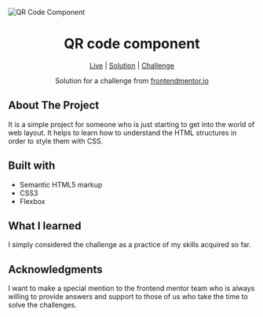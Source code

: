 ![QR Code Component](https://github.com/julian-pacilio/qr-code-component-frontendmentor/assets/112145157/6b531db0-199a-4b73-b42a-09f8e1fc9f49)

<h1 align="center">QR code component</h1>

<div align="center">

[Live]()
| [Solution]()
| [Challenge](https://www.frontendmentor.io/challenges/qr-code-component-iux_sIO_H)

Solution for a challenge from [frontendmentor.io](https://www.frontendmentor.io/)

</div>

## About The Project

It is a simple project for someone who is just starting to get into the world of web layout. It helps to learn how to understand the HTML structures in order to style them with CSS.

## Built with

- Semantic HTML5 markup
- CSS3
- Flexbox

## What I learned

I simply considered the challenge as a practice of my skills acquired so far.

## Acknowledgments

I want to make a special mention to the frontend mentor team who is always willing to provide answers and support to those of us who take the time to solve the challenges.
